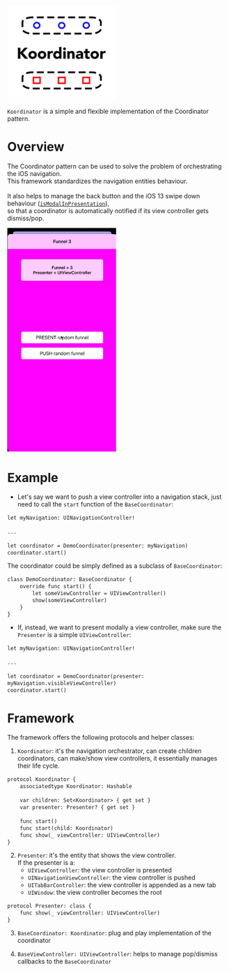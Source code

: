 <img src="koordinatorIcon.png" width=250 alt="Koordinator" />

`Koordinator` is a simple and flexible implementation of the Coordinator pattern.

# Overview

The Coordinator pattern can be used to solve the problem of orchestrating the iOS navigation. <br/>
This framework standardizes the navigation entities behaviour. <br/><br/>
It also helps to manage the back button and the iOS 13 swipe down behaviour ([`isModalInPresentation`](https://developer.apple.com/documentation/uikit/uiviewcontroller/3229894-ismodalinpresentation)),<br/> so that a coordinator is automatically notified if its view controller gets dismiss/pop.

<img src="demo.gif" width=250 />

# Example

- Let's say we want to push a view controller into a navigation stack, just need to call the `start` function of the `BaseCoordinator`:


```
let myNavigation: UINavigationController!

...

let coordinator = DemoCoordinator(presenter: myNavigation)
coordinator.start()
```

The coordinator could be simply defined as a subclass of `BaseCoordinator`:

```
class DemoCoordinator: BaseCoordinator {
    override func start() {
        let someViewController = UIViewController()
        show(someViewController)
    }
}
```

- If, instead, we want to present modally a view controller, make sure the `Presenter` is a simple `UIViewController`:

```
let myNavigation: UINavigationController!

...

let coordinator = DemoCoordinator(presenter: myNavigation.visibleViewController)
coordinator.start()
```


# Framework

The framework offers the following protocols and helper classes:

1. `Koordinator`: it's the navigation orchestrator, can create children coordinators, can make/show view controllers, it essentially manages their life cycle.

```
protocol Koordinator {
    associatedtype Koordinator: Hashable

    var children: Set<Koordinator> { get set }
    var presenter: Presenter? { get set }

    func start()
    func start(child: Koordinator)
    func show(_ viewController: UIViewController)
}
```

2. `Presenter`: it's the entity that shows the view controller. <br/>If the presenter is a:
    - `UIViewController`: the view controller is presented
    - `UINavigationViewController`: the view controller is pushed
    - `UITabBarController`: the view controller is appended as a new tab
    - `UIWindow`: the view controller becomes the root

```
protocol Presenter: class {
    func show(_ viewController: UIViewController)
}
```

3. `BaseCoordinator: Koordinator`: plug and play implementation of the coordinator

4. `BaseViewController: UIViewController`: helps to manage pop/dismiss callbacks to the `BaseCoordinator`
